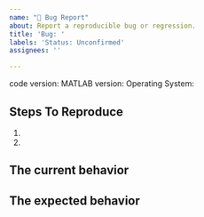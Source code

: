 ```yaml
---
name: "🐛 Bug Report"
about: Report a reproducible bug or regression.
title: 'Bug: '
labels: 'Status: Unconfirmed'
assignees: ''

---
```


<!--
  Please provide a clear and concise description of what the bug is. Include
  screenshots if needed. Please test using the latest version of the package
  to make sure your issue has not already been fixed.
-->

code version:
MATLAB version:
Operating System:

## Steps To Reproduce

1.
2.

<!--
  Your bug will get fixed much faster if we can run your code and it doesn't
  have dependencies other than the SGJR code. Issues without reproduction steps
  or code examples may be immediately closed as not actionable.
-->

## The current behavior


## The expected behavior
